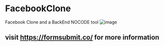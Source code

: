 # FacebookClone
Facebook Clone and a BackEnd NOCODE tool 
![image](https://user-images.githubusercontent.com/59735626/200122025-76ea4efc-6eab-45f8-b01f-da57354e3f09.png)
## visit https://formsubmit.co/ for more information


